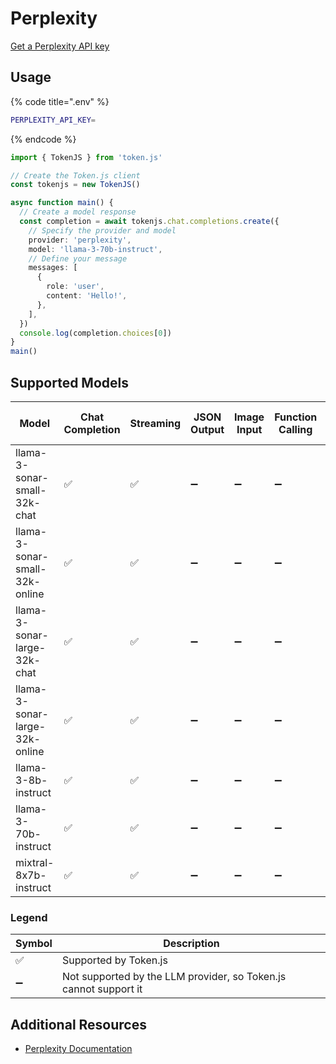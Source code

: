 # Perplexity

[Get a Perplexity API key](https://www.perplexity.ai/settings/api)

## Usage

{% code title=".env" %}
```bash
PERPLEXITY_API_KEY=
```
{% endcode %}

```typescript
import { TokenJS } from 'token.js'

// Create the Token.js client
const tokenjs = new TokenJS()

async function main() {
  // Create a model response
  const completion = await tokenjs.chat.completions.create({
    // Specify the provider and model
    provider: 'perplexity',
    model: 'llama-3-70b-instruct',
    // Define your message
    messages: [
      {
        role: 'user',
        content: 'Hello!',
      },
    ],
  })
  console.log(completion.choices[0])
}
main()
```

<!-- compatibility -->
## Supported Models

| Model                          | Chat Completion | Streaming | JSON Output | Image Input | Function Calling | N > 1 |
| ------------------------------ | --------------- | --------- | ----------- | ----------- | ---------------- | ----- |
| llama-3-sonar-small-32k-chat   | ✅               | ✅         | ➖           | ➖           | ➖                | ➖     |
| llama-3-sonar-small-32k-online | ✅               | ✅         | ➖           | ➖           | ➖                | ➖     |
| llama-3-sonar-large-32k-chat   | ✅               | ✅         | ➖           | ➖           | ➖                | ➖     |
| llama-3-sonar-large-32k-online | ✅               | ✅         | ➖           | ➖           | ➖                | ➖     |
| llama-3-8b-instruct            | ✅               | ✅         | ➖           | ➖           | ➖                | ➖     |
| llama-3-70b-instruct           | ✅               | ✅         | ➖           | ➖           | ➖                | ➖     |
| mixtral-8x7b-instruct          | ✅               | ✅         | ➖           | ➖           | ➖                | ➖     |

### Legend
| Symbol             | Description                           |
|--------------------|---------------------------------------|
| :white_check_mark: | Supported by Token.js                 |
| :heavy_minus_sign: | Not supported by the LLM provider, so Token.js cannot support it     |
<!-- end compatibility -->

## Additional Resources

* [Perplexity Documentation](https://docs.perplexity.ai/)